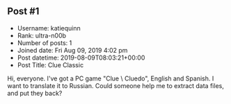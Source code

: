 ## Post #1
- Username: katiequinn
- Rank: ultra-n00b
- Number of posts: 1
- Joined date: Fri Aug 09, 2019 4:02 pm
- Post datetime: 2019-08-09T08:03:21+00:00
- Post Title: Clue Classic

Hi, everyone. I've got a PC game "Clue \ Cluedo", English and Spanish.
I want to translate it to Russian. Could someone help me to extract data files, and put they back?
